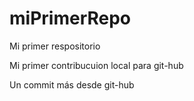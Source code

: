 # miPrimerRepo
Mi primer respositorio

Mi primer contribucuion local para git-hub


Un commit más desde git-hub
